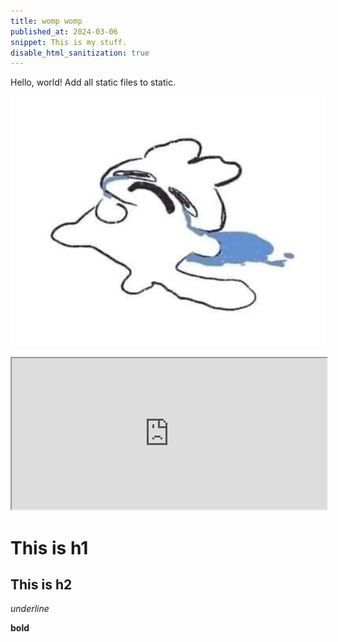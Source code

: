 ```yaml
---
title: womp womp
published_at: 2024-03-06
snippet: This is my stuff.
disable_html_sanitization: true
---
```


Hello, world! Add all static files to static.

![crying creature](/static/images/cri.jpg)

<iframe src="https://editor.p5js.org/sturrpzz/sketches/tJOEC7iU1" width="100%" height="242px"></iframe>

# This is h1

## This is h2

_underline_

**bold**
